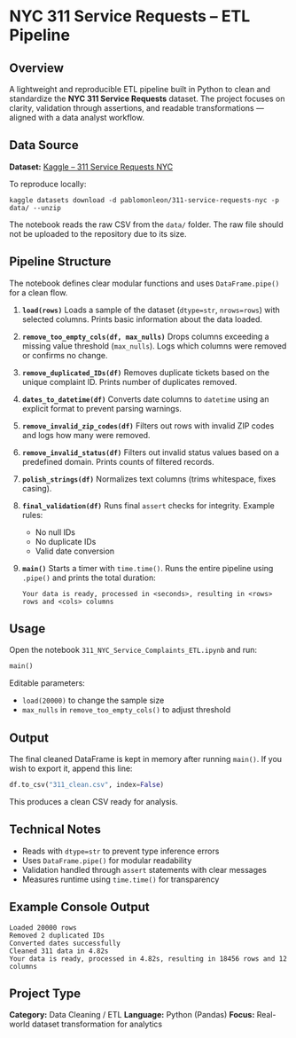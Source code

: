 
# NYC 311 Service Requests – ETL Pipeline

## Overview
A lightweight and reproducible ETL pipeline built in Python to clean and standardize the **NYC 311 Service Requests** dataset.
The project focuses on clarity, validation through assertions, and readable transformations — aligned with a data analyst workflow.

## Data Source
**Dataset:** [Kaggle – 311 Service Requests NYC](https://www.kaggle.com/datasets/pablomonleon/311-service-requests-nyc)

To reproduce locally:
```
kaggle datasets download -d pablomonleon/311-service-requests-nyc -p data/ --unzip
```

The notebook reads the raw CSV from the `data/` folder.
The raw file should not be uploaded to the repository due to its size.

## Pipeline Structure

The notebook defines clear modular functions and uses `DataFrame.pipe()` for a clean flow.

1. **`load(rows)`**
   Loads a sample of the dataset (`dtype=str`, `nrows=rows`) with selected columns.
   Prints basic information about the data loaded.

2. **`remove_too_empty_cols(df, max_nulls)`**
   Drops columns exceeding a missing value threshold (`max_nulls`).
   Logs which columns were removed or confirms no change.

3. **`remove_duplicated_IDs(df)`**
   Removes duplicate tickets based on the unique complaint ID.
   Prints number of duplicates removed.

4. **`dates_to_datetime(df)`**
   Converts date columns to `datetime` using an explicit format to prevent parsing warnings.

5. **`remove_invalid_zip_codes(df)`**
   Filters out rows with invalid ZIP codes and logs how many were removed.

6. **`remove_invalid_status(df)`**
   Filters out invalid status values based on a predefined domain.
   Prints counts of filtered records.

7. **`polish_strings(df)`**
   Normalizes text columns (trims whitespace, fixes casing).

8. **`final_validation(df)`**
   Runs final `assert` checks for integrity.
   Example rules:

   -  No null IDs
   -  No duplicate IDs
   -  Valid date conversion

9. **`main()`**
   Starts a timer with `time.time()`.
   Runs the entire pipeline using `.pipe()` and prints the total duration:

   ```
   Your data is ready, processed in <seconds>, resulting in <rows> rows and <cols> columns
   ```

## Usage

Open the notebook `311_NYC_Service_Complaints_ETL.ipynb` and run:

```python
main()
```

Editable parameters:

-  `load(20000)` to change the sample size
-  `max_nulls` in `remove_too_empty_cols()` to adjust threshold

## Output

The final cleaned DataFrame is kept in memory after running `main()`.
If you wish to export it, append this line:

```python
df.to_csv("311_clean.csv", index=False)
```

This produces a clean CSV ready for analysis.

## Technical Notes

-  Reads with `dtype=str` to prevent type inference errors
-  Uses `DataFrame.pipe()` for modular readability
-  Validation handled through `assert` statements with clear messages
-  Measures runtime using `time.time()` for transparency

## Example Console Output

```
Loaded 20000 rows
Removed 2 duplicated IDs
Converted dates successfully
Cleaned 311 data in 4.82s
Your data is ready, processed in 4.82s, resulting in 18456 rows and 12 columns
```

## Project Type

**Category:** Data Cleaning / ETL
**Language:** Python (Pandas)
**Focus:** Real-world dataset transformation for analytics
